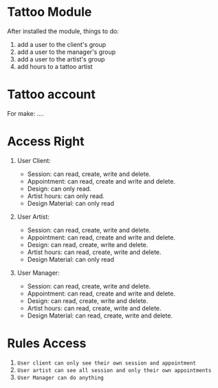 
# Tattoo Module
After installed the module, things to do:
1. add a user to the client's group
2. add a user to the manager's group
3. add a user to the artist's group
4. add hours to a tattoo artist

# Tattoo account
For make: ....

Access Right
============
1. User Client:
   - Session: can read, create, write and delete. 
   - Appointment: can read, create and write and delete.
   - Design: can only read.
   - Artist hours: can only read.
   - Design Material: can only read
   
2. User Artist:
   - Session: can read, create, write and delete. 
   - Appointment: can read, create and write and delete.
   - Design: can read, create, write and delete.
   - Artist hours: can read, create, write and delete.
   - Design Material: can only read
 
3. User Manager:
   - Session: can read, create, write and delete. 
   - Appointment: can read, create and write and delete.
   - Design: can read, create, write and delete.
   - Artist hours: can read, create, write and delete.
   - Design Material: can read, create, write and delete. 
   
Rules Access
============
1. ``User client can only see their own session and appointment``
2. ``User artist can see all session and only their own appointments``
3. ``User Manager can do anything``
